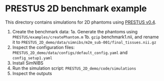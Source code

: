 # **PRESTUS 2D benchmark example**

This directory contains simulations for 2D phantoms using [PRESTUS v0.4](https://github.com/Donders-Institute/PRESTUS/releases/tag/v0.4.0).

1. Create the benchmark data:
    1a. Generate the phantoms using ```PRESTUS/examples/createPhantom.m```
    1b. ```gzip``` benchmark1.nii, and rename it to ```PRESTUS_2D_demo/data/simnibs/m2m_sub-001/final_tissues.nii.gz```
2. Inspect the configuration files: ```PRESTUS_2D_demo/data/configs/default_config.yaml``` and ```config_setup1.yaml```
3. Install SimNIBS
4. Run the simulation script: ```PRESTUS_2D_demo/code/simulations```
5. Inspect the outputs